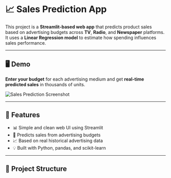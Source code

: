 # 📈 Sales Prediction App

This project is a **Streamlit-based web app** that predicts product sales based on advertising budgets across **TV**, **Radio**, and **Newspaper** platforms. It uses a **Linear Regression model** to estimate how spending influences sales performance.

---

## 🖥️ Demo

**Enter your budget** for each advertising medium and get **real-time predicted sales** in thousands of units.

![Sales Prediction Screenshot](https://user-images.githubusercontent.com/your-image-placeholder.png)  
<!-- (You can take a screenshot and upload it to GitHub, then replace the link) -->

---

## 🚀 Features

- 📊 Simple and clean web UI using Streamlit
- 🧠 Predicts sales from advertising budgets
- 📈 Based on real historical advertising data
- 💡 Built with Python, pandas, and scikit-learn

---

## 📂 Project Structure

